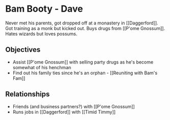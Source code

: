 # Bam Booty - Dave
Never met his parents, got dropped off at a monastery in [[Daggerford]]. Got training as a monk but kicked out. Buys drugs from [[P'ome Gnossum]]. Hates wizards but loves possums.

## Objectives
* Assist [[P'ome Gnossum]] with selling party drugs as he's become somewhat of his henchman
* Find out his family ties since he's an orphan - [[Reuniting with Bam's Fam]]

## Relationships
* Friends (and business partners?) with [[P'ome Gnossum]]
* Runs jobs in [[Daggerford]] with [[Timid Timmy]]